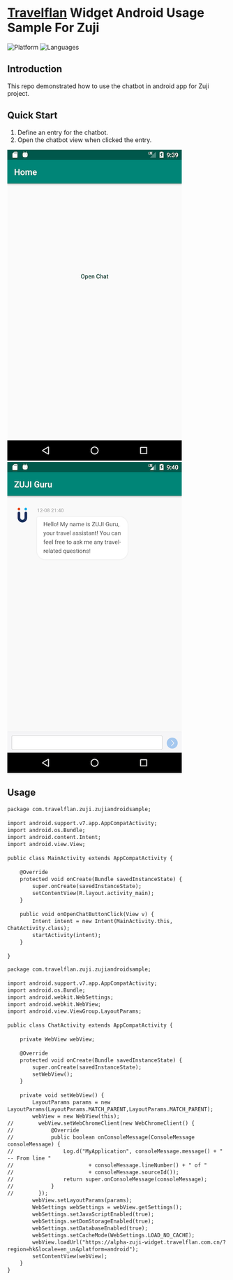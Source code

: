 # [Travelflan](https://www.travelflan.com/) Widget Android Usage Sample For Zuji
![Platform](https://img.shields.io/badge/platform-android-orange.svg)
![Languages](https://img.shields.io/badge/language%20%7C%20java-orange.svg)

## Introduction

This repo demonstrated how to use the chatbot in android app for Zuji project.

## Quick Start

1. Define an entry for the chatbot.
2. Open the chatbot view when clicked the entry.

![](screenshot/home.png)
![](screenshot/chat.png)

## Usage
```
package com.travelflan.zuji.zujiandroidsample;

import android.support.v7.app.AppCompatActivity;
import android.os.Bundle;
import android.content.Intent;
import android.view.View;

public class MainActivity extends AppCompatActivity {

    @Override
    protected void onCreate(Bundle savedInstanceState) {
        super.onCreate(savedInstanceState);
        setContentView(R.layout.activity_main);
    }

    public void onOpenChatButtonClick(View v) {
        Intent intent = new Intent(MainActivity.this, ChatActivity.class);
        startActivity(intent);
    }

}
```

```
package com.travelflan.zuji.zujiandroidsample;

import android.support.v7.app.AppCompatActivity;
import android.os.Bundle;
import android.webkit.WebSettings;
import android.webkit.WebView;
import android.view.ViewGroup.LayoutParams;

public class ChatActivity extends AppCompatActivity {

    private WebView webView;

    @Override
    protected void onCreate(Bundle savedInstanceState) {
        super.onCreate(savedInstanceState);
        setWebView();
    }

    private void setWebView() {
        LayoutParams params = new LayoutParams(LayoutParams.MATCH_PARENT,LayoutParams.MATCH_PARENT);
        webView = new WebView(this);
//        webView.setWebChromeClient(new WebChromeClient() {
//            @Override
//            public boolean onConsoleMessage(ConsoleMessage consoleMessage) {
//                Log.d("MyApplication", consoleMessage.message() + " -- From line "
//                        + consoleMessage.lineNumber() + " of "
//                        + consoleMessage.sourceId());
//                return super.onConsoleMessage(consoleMessage);
//            }
//        });
        webView.setLayoutParams(params);
        WebSettings webSettings = webView.getSettings();
        webSettings.setJavaScriptEnabled(true);
        webSettings.setDomStorageEnabled(true);
        webSettings.setDatabaseEnabled(true);
        webSettings.setCacheMode(WebSettings.LOAD_NO_CACHE);
        webView.loadUrl("https://alpha-zuji-widget.travelflan.com.cn/?region=hk&locale=en_us&platform=android");
        setContentView(webView);
    }
}
```